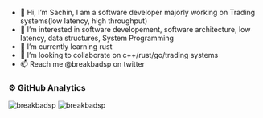 - 👋 Hi, I’m Sachin, I am a software developer majorly working on Trading systems(low latency, high throughput)
- 👀 I’m interested in software developement, software architecture, low latency, data structures, System Programming
- 🌱 I’m currently learning rust
- 💞️ I’m looking to collaborate on c++/rust/go/trading systems
- 📫 Reach me @breakbadsp on twitter

<h3 align="left">⚙️ GitHub Analytics</h3>
<div>
  <img src="https://github-readme-stats.vercel.app/api?username=breakbadsp&show_icons=true&theme=radical" alt="breakbadsp" />
  <img src="https://github-readme-streak-stats.herokuapp.com/?user=breakbadsp&theme=radical" alt="breakbadsp" />
</div>

<!---
breakbadsp/breakbadsp is a ✨ special ✨ repository because its `README.md` (this file) appears on your GitHub profile.
You can click the Preview link to take a look at your changes.
--->
